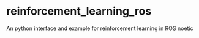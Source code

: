 # reinforcement_learning_ros
An python interface and example for reinforcement learning in ROS noetic
